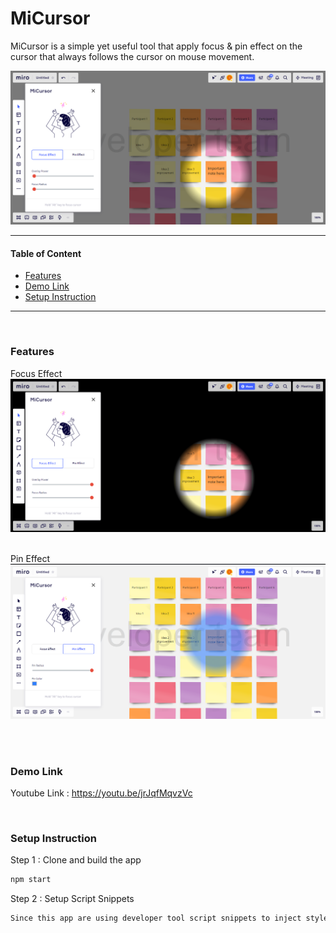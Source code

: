 
# MiCursor
MiCursor is a simple yet useful tool that apply focus & pin effect on the cursor that always follows the cursor on mouse movement.


![N|Solid](https://raw.githubusercontent.com/jensenlim2481284/MiCursor/master/src/Focus%20effect.PNG)


---

#### Table of Content

- [ Features ](#feature)
- [ Demo Link ](#demo)
- [ Setup Instruction ](#instruction)



---


&nbsp;&nbsp;
<a name="feature"></a>
### Features

Focus Effect 
![N|Solid](https://raw.githubusercontent.com/jensenlim2481284/MiCursor/master/src/Focus%20effect%202.PNG)
&nbsp;

Pin Effect 
![N|Solid](https://raw.githubusercontent.com/jensenlim2481284/MiCursor/master/src/Pin%20effect%202.PNG)
&nbsp;




&nbsp;&nbsp;
<a name="demo"></a>
### Demo Link

Youtube Link : https://youtu.be/jrJqfMqvzVc



&nbsp;&nbsp;
<a name="instruction"></a>
### Setup Instruction


Step 1 : Clone and build the app

```sh
npm start
```


Step 2 : Setup Script Snippets

```sh
Since this app are using developer tool script snippets to inject style and script into Miro board, so you need to open developer tools at Miro board > Sources > Snippets > New Snippet > Copy content from codesnippet.txt and run.
```

